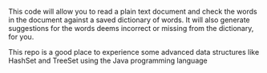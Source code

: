 This code will allow you to read a plain text document and check the words in the document against a saved dictionary of words. 
It will also generate suggestions for the words deems incorrect or missing from the dictionary, for you. 

This repo is a good place to experience some advanced data structures like HashSet and TreeSet using the Java programming language
